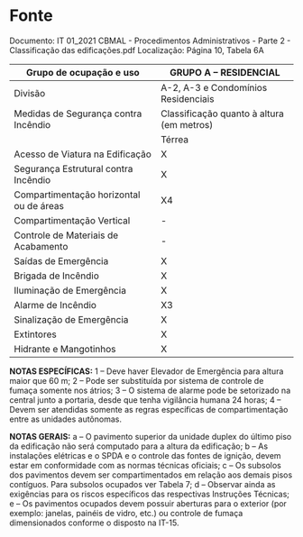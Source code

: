 # Fonte
Documento: IT 01_2021 CBMAL - Procedimentos Administrativos - Parte 2 - Classificação das edificações.pdf
Localização: Página 10, Tabela 6A

| Grupo de ocupação e uso | GRUPO A – RESIDENCIAL |
|---|---|
| Divisão | A-2, A-3 e Condomínios Residenciais |
| Medidas de Segurança contra Incêndio | Classificação quanto à altura (em metros) |
|  | Térrea | H ≤ 6 | 6 < H ≤ 12 | 12 < H ≤ 23 | 23 < H ≤ 30 | Acima de 30 |
| Acesso de Viatura na Edificação | X | X | X | X | X | X |
| Segurança Estrutural contra Incêndio | X | X | X | X | X | X |
| Compartimentação horizontal ou de áreas | X4 | X4 | X4 | X4 | X4 |  |
| Compartimentação Vertical | - | - | - | X2 | X2 | X2 |
| Controle de Materiais de Acabamento | - | - | - | X | X | X |
| Saídas de Emergência | X | X | X | X | X | X1 |
| Brigada de Incêndio | X | X | X | X | X | X |
| Iluminação de Emergência | X | X | X | X | X | X |
| Alarme de Incêndio | X3 | X3 | X3 | X3 | X3 | X |
| Sinalização de Emergência | X | X | X | X | X | X |
| Extintores | X | X | X | X | X | X |
| Hidrante e Mangotinhos | X | X | X | X | X | X |

**NOTAS ESPECÍFICAS:**
1 – Deve haver Elevador de Emergência para altura maior que 60 m;
2 – Pode ser substituída por sistema de controle de fumaça somente nos átrios;
3 – O sistema de alarme pode be setorizado na central junto a portaria, desde que tenha vigilância humana 24 horas;
4 – Devem ser atendidas somente as regras específicas de compartimentação entre as unidades autônomas.

**NOTAS GERAIS:**
a – O pavimento superior da unidade duplex do último piso da edificação não será computado para a altura da edificação;
b – As instalações elétricas e o SPDA e o controle das fontes de ignição, devem estar em conformidade com as normas técnicas oficiais;
c – Os subsolos dos pavimentos devem ser compartimentados em relação aos demais pisos contíguos. Para subsolos ocupados ver Tabela 7;
d – Observar ainda as exigências para os riscos específicos das respectivas Instruções Técnicas;
e – Os pavimentos ocupados devem possuir aberturas para o exterior (por exemplo: janelas, painéis de vidro, etc.) ou controle de fumaça dimensionados conforme o disposto na IT-15.